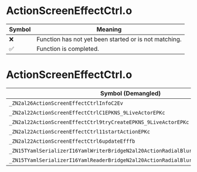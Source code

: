 # ActionScreenEffectCtrl.o
| Symbol | Meaning 
| ------------- | ------------- 
| :x: | Function has not yet been started or is not matching. 
| :white_check_mark: | Function is completed. 


# ActionScreenEffectCtrl.o
| Symbol (Demangled) | Symbol (Mangled) | Decompiled? |
| ------------- |  ------------- | ------------- |
| `_ZN2al26ActionScreenEffectCtrlInfoC2Ev` | `al::ActionScreenEffectCtrlInfo::ActionScreenEffectCtrlInfo(void)` | :white_check_mark: |
| `_ZN2al22ActionScreenEffectCtrlC1EPKNS_9LiveActorEPKc` | `al::ActionScreenEffectCtrl::ActionScreenEffectCtrl(al::LiveActor const*,char const*)` | :white_check_mark: |
| `_ZN2al22ActionScreenEffectCtrl9tryCreateEPKNS_9LiveActorEPKc` | `al::ActionScreenEffectCtrl::tryCreate(al::LiveActor const*,char const*)` | :white_check_mark: |
| `_ZN2al22ActionScreenEffectCtrl11startActionEPKc` | `al::ActionScreenEffectCtrl::startAction(char const*)` | :white_check_mark: |
| `_ZN2al22ActionScreenEffectCtrl6updateEfffb` | `al::ActionScreenEffectCtrl::update(float,float,float,bool)` | :white_check_mark: |
| `_ZN15TYamlSerializerI16YamlWriterBridgeN2al20ActionRadialBlurDataEE4execEPS2_PS0_` | `TYamlSerializer<YamlWriterBridge,al::ActionRadialBlurData>::exec(al::ActionRadialBlurData*,YamlWriterBridge*)` | :white_check_mark: |
| `_ZN15TYamlSerializerI16YamlReaderBridgeN2al20ActionRadialBlurDataEE4execEPS2_PS0_` | `TYamlSerializer<YamlReaderBridge,al::ActionRadialBlurData>::exec(al::ActionRadialBlurData*,YamlReaderBridge*)` | :white_check_mark: |

